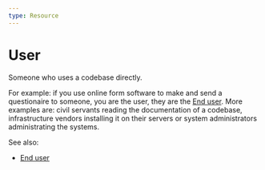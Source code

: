 ```yaml
---
type: Resource
---
```


# User

Someone who uses a codebase directly.

For example: if you use online form software to make and send a questionaire to someone, you are the user, they are the [End user](end-user-definition.md).
More examples are: civil servants reading the documentation of a codebase, infrastructure vendors installing it on their servers or system administrators administrating the systems.

See also:

* [End user](end-user-definition.md)
